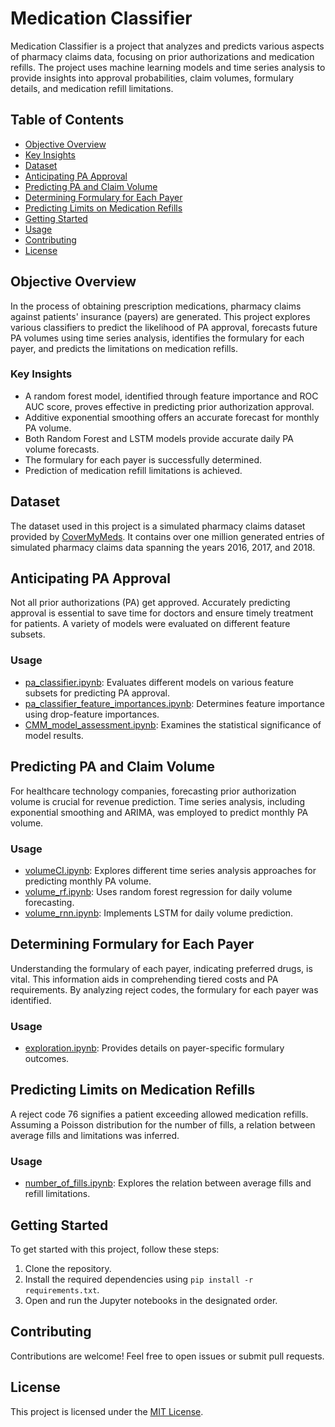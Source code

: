 # Medication Classifier

Medication Classifier is a project that analyzes and predicts various aspects of pharmacy claims data, focusing on prior authorizations and medication refills. The project uses machine learning models and time series analysis to provide insights into approval probabilities, claim volumes, formulary details, and medication refill limitations.

## Table of Contents
- [Objective Overview](#objective-overview)
- [Key Insights](#key-insights)
- [Dataset](#dataset)
- [Anticipating PA Approval](#anticipating-pa-approval)
- [Predicting PA and Claim Volume](#predicting-pa-and-claim-volume)
- [Determining Formulary for Each Payer](#determining-formulary-for-each-payer)
- [Predicting Limits on Medication Refills](#predicting-limits-on-medication-refills)
- [Getting Started](#getting-started)
- [Usage](#usage)
- [Contributing](#contributing)
- [License](#license)

## Objective Overview

In the process of obtaining prescription medications, pharmacy claims against patients' insurance (payers) are generated. This project explores various classifiers to predict the likelihood of PA approval, forecasts future PA volumes using time series analysis, identifies the formulary for each payer, and predicts the limitations on medication refills.

### Key Insights
- A random forest model, identified through feature importance and ROC AUC score, proves effective in predicting prior authorization approval.
- Additive exponential smoothing offers an accurate forecast for monthly PA volume.
- Both Random Forest and LSTM models provide accurate daily PA volume forecasts.
- The formulary for each payer is successfully determined.
- Prediction of medication refill limitations is achieved.

## Dataset

The dataset used in this project is a simulated pharmacy claims dataset provided by [CoverMyMeds](https://covermymeds.com/). It contains over one million generated entries of simulated pharmacy claims data spanning the years 2016, 2017, and 2018.

## Anticipating PA Approval 

Not all prior authorizations (PA) get approved. Accurately predicting approval is essential to save time for doctors and ensure timely treatment for patients. A variety of models were evaluated on different feature subsets.

### Usage
- [pa_classifier.ipynb](pa_classifier.ipynb): Evaluates different models on various feature subsets for predicting PA approval.
- [pa_classifier_feature_importances.ipynb](pa_classifier_feature_importances.ipynb): Determines feature importance using drop-feature importances.
- [CMM_model_assessment.ipynb](CMM_model_assessment.ipynb): Examines the statistical significance of model results.

## Predicting PA and Claim Volume 

For healthcare technology companies, forecasting prior authorization volume is crucial for revenue prediction. Time series analysis, including exponential smoothing and ARIMA, was employed to predict monthly PA volume.

### Usage
- [volumeCI.ipynb](volumeCI.ipynb): Explores different time series analysis approaches for predicting monthly PA volume.
- [volume_rf.ipynb](volume_rf.ipynb): Uses random forest regression for daily volume forecasting.
- [volume_rnn.ipynb](volume_rnn.ipynb): Implements LSTM for daily volume prediction.

## Determining Formulary for Each Payer 

Understanding the formulary of each payer, indicating preferred drugs, is vital. This information aids in comprehending tiered costs and PA requirements. By analyzing reject codes, the formulary for each payer was identified.

### Usage
- [exploration.ipynb](exploration.ipynb): Provides details on payer-specific formulary outcomes.

## Predicting Limits on Medication Refills

A reject code 76 signifies a patient exceeding allowed medication refills. Assuming a Poisson distribution for the number of fills, a relation between average fills and limitations was inferred.

### Usage
- [number_of_fills.ipynb](number_of_fills.ipynb): Explores the relation between average fills and refill limitations.

## Getting Started

To get started with this project, follow these steps:

1. Clone the repository.
2. Install the required dependencies using `pip install -r requirements.txt`.
3. Open and run the Jupyter notebooks in the designated order.

## Contributing

Contributions are welcome! Feel free to open issues or submit pull requests.

## License

This project is licensed under the [MIT License](LICENSE).
